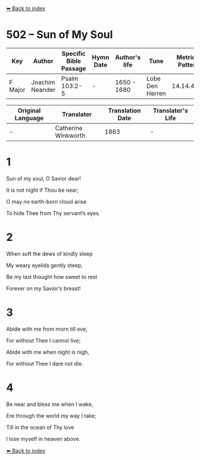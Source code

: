 [⬅️ Back to index](../README.md)

# 502 – Sun of My Soul

Key | Author   | Specific Bible Passage     |Hymn Date |Author's life |Tune |Metrical Pattern   |Composer/Source                                                                                        
-- | --------- | ---------------------------|----------|--------------|-----|-------------------|-------------   
F Major  | Joachim Neander      | Psalm 103:2-5 | -  | 1650 - 1680 | Lobe Den Herren | 14.14.4.7.8 | Chorale Book for England, 1863 

Original Language | Translater | Translation Date   | Translater's Life     
----------------- | --------- | --------------------|-------------   
\-  | Catherine Winkworth      | 1863 | -  | 1827 - 1878 



# 1

Sun of my soul, O Savior dear!

It is not night if Thou be near;

O may no earth-born cloud arise

To hide Thee from Thy servant’s eyes.



# 2

When soft the dews of kindly sleep

My weary eyelids gently steep,

Be my last thought how sweet to rest

Forever on my Savior’s breast!



# 3

Abide with me from morn till eve,

For without Thee I cannot live;

Abide with me when night is nigh,

For without Thee I dare not die.



# 4

Be near and bless me when I wake,

Ere through the world my way I take;

Till in the ocean of Thy love

I lose myself in heaven above.

[⬅️ Back to index](../README.md)
